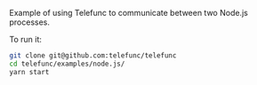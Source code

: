 Example of using Telefunc to communicate between two Node.js processes.

To run it:

```bash
git clone git@github.com:telefunc/telefunc
cd telefunc/examples/node.js/
yarn start
```
